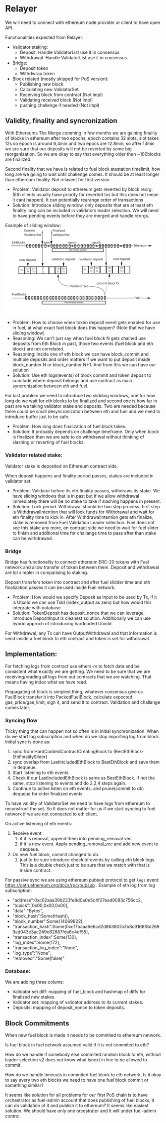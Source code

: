 

# Relayer


We will need to connect with ethereum node provider or client to have open API.

Functionalities expected from Relayer:

* Validator staking:
    * Deposit. Handle ValidatorList use it in consensus
    * Withdrawal. Handle ValidatorList use it in consensus.
* Bridge:
    * Deposit token
    * Withdwrap token
* Block related (mostly skipped for PoS version):
    * Publishing new block
    * Calculating new ValidatorSet.
    * Receiving block from contract (Not impl)
    * Validating received block (Not impl)
    * pushing challenge if needed (Not impl)

## Validity, finality and syncronization

With Ethereums The Merge comming in few months we are gaining finality of blocks in ethereum after two epochs, epoch contains 32 slots, slot takes 12s so epoch is around 6,4min and two epocs are 12.8min, so after 13min we are sure that our deposits will not be reverted by some big reorganization. So we are okay to say that everything older then ~100blocks are finalized.

Second finality that we have is related to fuel block atestation timelimit, how long are we going to wait until challenge comes. It should be at least longer than ethereum finality. Not relavent for first version.

- Problem: Validator deposit to ethereum gets reverted by block reorg. (Eth clients usually have priority for reverted txs but this does not mean it cant happen). It can potentially rearange order of transactions
- Solution: Introduce sliding window, only deposits that are at least eth finality long can be included in validators leader selection. We will need to have pending events before they are merged and handle reorgs.

Example of sliding window:
![Sliding Window](../docs/diagrams/fuel_v2_validator_sliding_window.jpg)

- Problem: How to choose when token deposit event gets enabled for use in fuel, at what exact fuel block does this happen? (Note that we have sliding window)
- Reasoning: We can't just say when fuel block N gets chained use deposits from Eth Block in past, those two events (fuel block and eth block) are not correlated.
- Reasoning: Inside one of eth block we can have block_commit and multiple deposits and order matters if we want to put deposit inside block_number N or block_number N+1. And from this we can have our solution
- Solution: Use eth logs(events) of block commit and token deposit to conclude where deposit belongs and use contract as main syncronization between eth and fuel. 

For last problem we need to introduce two slidding windows, one for how long do we wait for eth blocks to be finalized and second one is how far in past are we taking validator stake and deposits. Two are needed because there could be small desyncronization between eth and fuel and we need to introduce buffer just to be safe.

- Problem: How long does finalization of fuel block takes.
- Solution: It probably depends on challenge timeframe. Only when block is finalized then we are safe to do withdrawal without thinking of slashing or reverting of fuel blocks.

### Validator related stake:
Validator stake is deposited on Ethereum contract side.

When deposit happens and finality period passes, stakes are included in validator set.

- Problem: Validator before its eth finality passes, withdraws its stake. We have sliding windows that is in past but if we allow withdrawal immediately there will be no stake to take if slashing happens in present.
- Solution: Lock period. Withdrawal should be two step process, first step is WithdrawalIntention that will lock funds for Withdrawal and wait for eth finality time to kick in. After WithdrawalIntention gets eth finalize, stake is removed from Fuel Validation Leader selection. Fuel does not see this stake any more, on contract side we need to wait for fuel slider to finish and additional time for challange time to pass after than stake can be withdrawed.

### Bridge

Bridge has functionality to connect ethereum ERC-20 tokens with Fuel network and allow transfer of token between them. Deposit and withdrawal are lot simpler in comparising to staking.

Deposit transfers token into contract and after fuel slidder time and eth finalization passes it can be used inside Fuel network.

- Problem: How would we specify Deposit as Input to be used by Tx, if it is UtxoId we can use TxId (index_output as zero) but how would this integrate with database.
- Solution: TokenDeposit has deposit_nonce that we can leverage, introduce DepositInput is cleanest solution. Additionally we can use hybrid approch of introducing hardcoded UtxoId. 

For Withdrawal, any Tx can have OutputWithdrawal and that information is send inside a fuel block to eth contract and token is set for withdrawal.


## Implementation:

For fetching logs from contract use ethers-rs to fetch data and be consistent what exactly we are getting. We need to be sure that we are receiving/reading all logs from out contracts that we are watching. That means having index what we have read.

Propagating of block is simplest thing, whatever consensus give us FuelBlock transfer it into PackedFuelBlock, calculate expected gas_price/gas_limit, sign it, and send it to contract. Validation and challange comes later.

### Syncing flow

Tricky thing that can happen not so often is in initial synchronization. When do we start log subscription and when do we stop importing log from block. Initial sync is done as:
1. sync from HardCoddedContractCreatingBlock to (BestEthBlock-EthFinalitySlider)
2. sync overlap from LastIncludedEthBlock to BestEthBlock and save them in dequeue.
3. Start listening to eth events
4. Check if our LastIncludedEthBlock is same as BestEthBlock.
  If not the same, stop listening to events and do 2,3,4 steps again.
7. Continue to active listen on eth events. and prune(commit to db) dequeue for older finalized events

To have validity of ValidatorSet we need to have logs from ethereum to reconstruct the set. So It does not matter for us if we start syncing to fuel network if we are not connected to eth client.

On active listening of eth events:
1. Receive event:
    1. if it is removal, append them into pending_removal vec
    2. if it is new event. Apply pending_removal_vec and add new event to dequeue.
2. On new fuel block, commit changed to db.
     1. just to be sure introduce check of events by calling eth block logs. This is a double check just to be sure that we match with that is inside contract.

For passive sync we are using ethereum pubsub protocol to get `logs` event: https://geth.ethereum.org/docs/rpc/pubsub . Example of eth log from log subscription:
* "address":0xc02aaa39b223fe8d0a0e5c4f27ead9083c756cc2,
* "topics":[0x00,0x00,0x00],
* "data":"Bytes",
* "block_hash":Some(Hash)),
* "block_number":Some(14069822),
* "transaction_hash":Some(0xcf7baaa6e6cd2d863807a3b8d3168f8d2699ad043e3ac249e82887fda6c4ef55),
* "transaction_index":Some(130),
* "log_index":Some(172),
* "transaction_log_index":"None",
* "log_type":"None",
* "removed":"Some(false)"

### Database:

We are adding three colums:
* Validator set diff: mapping of fuel_block and hashmap of diffs for finalized new stakes.
* Validator set: mapping of validator address to its current stakes.
* Deposits: mapping of deposit_nonce to token deposits.


## Block Commitments

When new fuel block is made it needs to be commited to ethereum network.

Is fuel block in fuel network assumed valid if it is not commited to eth?

How do we handle if somebody else commited random block to eth, without leader selection v2 does not know what isnext in line to be allowed to commit.

How do we handle timeouts in commited fuel block to eth network. Is it okay to say every two eth blocks we need to have one fuel block commit or something similar?

It seems like solution for all problems for our first PoS chain is to have orchestrator as fuel-admin account that does publishing of fuel blocks, it can do validation of it and publish it to ethereum? It seems like easiest solution. We should have only one orcestrator and it will under fuel-admin control.